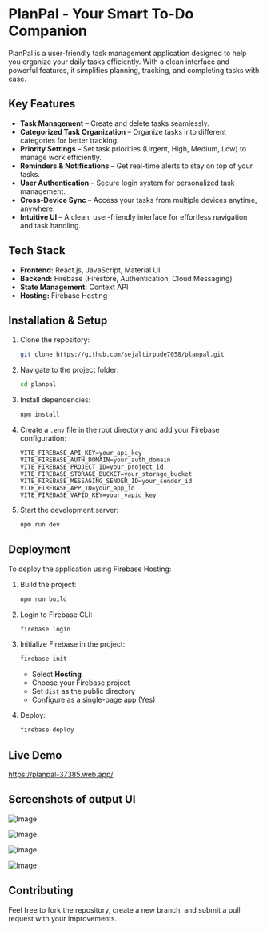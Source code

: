 
# PlanPal - Your Smart To-Do Companion

PlanPal is a user-friendly task management application designed to help you organize your daily tasks efficiently. With a clean interface and powerful features, it simplifies planning, tracking, and completing tasks with ease.

## Key Features

- **Task Management** – Create and delete tasks seamlessly.  
- **Categorized Task Organization** – Organize tasks into different categories for better tracking.  
- **Priority Settings** – Set task priorities (Urgent, High, Medium, Low) to manage work efficiently.  
- **Reminders & Notifications** – Get real-time alerts to stay on top of your tasks.  
- **User Authentication** – Secure login system for personalized task management.  
- **Cross-Device Sync** – Access your tasks from multiple devices anytime, anywhere.  
- **Intuitive UI** – A clean, user-friendly interface for effortless navigation and task handling. 

## Tech Stack

- **Frontend:** React.js, JavaScript, Material UI
- **Backend:** Firebase (Firestore, Authentication, Cloud Messaging)
- **State Management:** Context API 
- **Hosting:** Firebase Hosting

## Installation & Setup

1. Clone the repository:
   ```sh
   git clone https://github.com/sejaltirpude7058/planpal.git
   ```

2. Navigate to the project folder:
   ```sh
   cd planpal
   ```

3. Install dependencies:
   ```sh
   npm install
   ```

4. Create a `.env` file in the root directory and add your Firebase configuration:
   ```env
   VITE_FIREBASE_API_KEY=your_api_key
   VITE_FIREBASE_AUTH_DOMAIN=your_auth_domain
   VITE_FIREBASE_PROJECT_ID=your_project_id
   VITE_FIREBASE_STORAGE_BUCKET=your_storage_bucket
   VITE_FIREBASE_MESSAGING_SENDER_ID=your_sender_id
   VITE_FIREBASE_APP_ID=your_app_id
   VITE_FIREBASE_VAPID_KEY=your_vapid_key
   ```

5. Start the development server:
   ```sh
   npm run dev
   ```

## Deployment

To deploy the application using Firebase Hosting:

1. Build the project:
   ```sh
   npm run build
   ```

2. Login to Firebase CLI:
   ```sh
   firebase login
   ```

3. Initialize Firebase in the project:
   ```sh
   firebase init
   ```
   - Select **Hosting**
   - Choose your Firebase project
   - Set `dist` as the public directory
   - Configure as a single-page app (Yes)

4. Deploy:
   ```sh
   firebase deploy
   ```
## Live Demo 
https://planpal-37385.web.app/

## Screenshots of output UI
![Image](https://github.com/user-attachments/assets/6ab5237a-337b-467c-9d9f-499ef459dcff)

![Image](https://github.com/user-attachments/assets/6b897a2c-4f81-4844-b382-af7db35c6ba1)

![Image](https://github.com/user-attachments/assets/cf0ce12b-b76a-45ec-b0b5-b4992b381ac9)

![Image](https://github.com/user-attachments/assets/e33d2928-ad4d-4271-bef2-ab7c54b675ce)

## Contributing

Feel free to fork the repository, create a new branch, and submit a pull request with your improvements.


